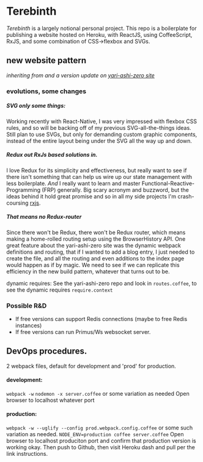 # Terebinth
_Terebinth_ is a largely notional personal project. This repo is a boilerplate for publishing a website hosted on Heroku, with ReactJS, using CoffeeScript, RxJS, and some combination of CSS->flexbox and SVGs.


## new website pattern
_inheriting from and a version update on [yari-ashi-zero site]()_

### evolutions, some changes


##### SVG only some things:
Working recently with React-Native, I was very impressed with flexbox CSS rules, and so will be backing off of my previous SVG-all-the-things ideas.  Still plan to use SVGs, but only for demanding custom graphic components, instead of the entire layout being under the SVG all the way up and down.

##### Redux out RxJs based solutions in.
I love Redux for its simplicity and effectiveness, but really want to see if there isn't something that can help us wire up our state management with less boilerplate.  _And_ I really want to learn and master Functional-Reactive-Programming (FRP) generally.  Big scary acronym and buzzword, but the ideas behind it hold great promise and so in all my side projects I'm crash-coursing [rxjs](http://reactivex.io/rxjs/).

##### That means no Redux-router

Since there won't be Redux, there won't be Redux router, which means making a home-rolled routing setup using the BrowserHistory API.  One great feature about the yari-ashi-zero site was the dynamic webpack definitions and routing, that if I wanted to add a blog entry, I just needed to create the file, and all the routing and even additions to the index page would happen as if by magic.  We need to see if we can replicate this efficiency in the new build pattern, whatever that turns out to be.  

dynamic requires:
See the yari-ashi-zero repo and look in `routes.coffee`, to see the dynamic requires `require.context`


### Possible R&D

- If free versions can support Redis connections (maybe to free Redis instances)
- If free versions can run Primus/Ws websocket server.



## DevOps procedures.

2 webpack files, default for development and 'prod' for production.  

#### development:

`webpack -w`
`nodemon -x server.coffee` or some variation as needed
Open browser to localhost whatever port


#### production:

`webpack -w --uglify --config prod.webpack.config.coffee` or some such variation as needed.
`NODE_ENV=production coffee server.coffee`
Open browser to localhost produciton port and confirm that production version is working okay.
Then push to Github, then visit Heroku dash and pull per the link instructions.
